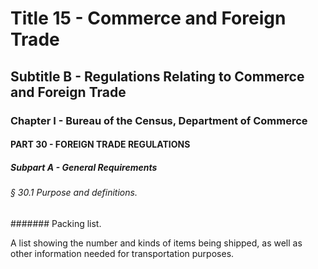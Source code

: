 
# Title 15 - Commerce and Foreign Trade
## Subtitle B - Regulations Relating to Commerce and Foreign Trade
### Chapter I - Bureau of the Census, Department of Commerce
#### PART 30 - FOREIGN TRADE REGULATIONS
##### Subpart A - General Requirements
###### § 30.1 Purpose and definitions.
####### Packing list.

A list showing the number and kinds of items being shipped, as well as other information needed for transportation purposes.
